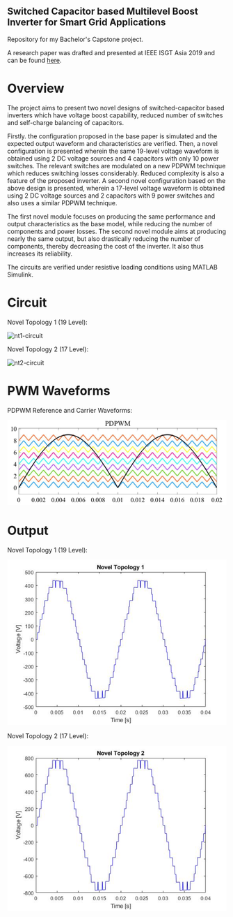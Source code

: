 ## Switched Capacitor based Multilevel Boost Inverter for Smart Grid Applications
Repository for my Bachelor's Capstone project.

A research paper was drafted and presented at IEEE ISGT Asia 2019 and can be found [here](https://ieeexplore.ieee.org/document/8881197).

# Overview

The project aims to present two novel designs of switched-capacitor based inverters which have voltage boost capability, reduced number of switches and self-charge balancing of capacitors. 

Firstly. the configuration proposed in the base paper is simulated and the expected output waveform and characteristics are verified.
Then, a novel configuration is presented wherein the same 19-level voltage waveform is obtained using 2 DC voltage sources and 4 capacitors with only 10 power switches. The relevant switches are modulated on a new PDPWM technique which reduces switching losses
considerably. Reduced complexity is also a feature of the proposed inverter. A second novel configuration based on the above design is presented, wherein a 17-level voltage waveform is obtained using 2 DC voltage sources and 2 capacitors with 9 power switches and also uses a similar PDPWM technique.

The first novel module focuses on producing the same performance and output characteristics as the base model, while reducing the number of components and power losses. The second novel module aims at producing nearly the same output, but also drastically reducing the number of components, thereby decreasing the cost of the inverter. It also thus increases its reliability. 

The circuits are verified under resistive loading conditions using MATLAB Simulink.

# Circuit

Novel Topology 1 (19 Level):

![nt1-circuit](https://github.com/raghuramshankar/multilevel-inverter/blob/master/images/novel_topology_1_circuit.jpg)

Novel Topology 2 (17 Level):

![nt2-circuit](https://github.com/raghuramshankar/multilevel-inverter/blob/master/images/novel_topology_2_circuit.jpg)

# PWM Waveforms

PDPWM Reference and Carrier Waveforms:

![pdpwm](https://github.com/raghuramshankar/multilevel-inverter/blob/master/images/pdpwm.png)

# Output

Novel Topology 1 (19 Level):

![nt1-output](https://github.com/raghuramshankar/multilevel-inverter/blob/master/images/novel_topology_1_output.jpg)

Novel Topology 2 (17 Level):

![nt2-output](https://github.com/raghuramshankar/multilevel-inverter/blob/master/images/novel_topology_2_output.jpg)
